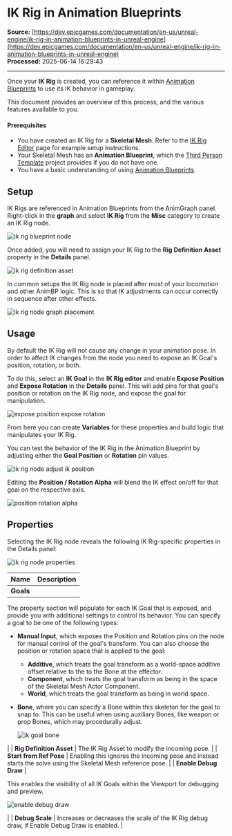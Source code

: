 # IK Rig in Animation Blueprints

**Source:** [https://dev.epicgames.com/documentation/en-us/unreal-engine/ik-rig-in-animation-blueprints-in-unreal-engine](https://dev.epicgames.com/documentation/en-us/unreal-engine/ik-rig-in-animation-blueprints-in-unreal-engine)  
**Processed:** 2025-06-14 16:29:43

---

Once your **IK Rig** is created, you can reference it within [Animation Blueprints](/documentation/en-us/unreal-engine/animation-blueprints-in-unreal-engine) to use its IK behavior in gameplay.

This document provides an overview of this process, and the various features available to you.

#### Prerequisites

-   You have created an IK Rig for a **Skeletal Mesh**. Refer to the [IK Rig Editor](/documentation/en-us/unreal-engine/ik-rig-in-unreal-engine) page for example setup instructions.
-   Your Skeletal Mesh has an **Animation Blueprint**, which the [Third Person Template](/documentation/en-us/unreal-engine/third-person-template-in-unreal-engine) project provides if you do not have one.
-   You have a basic understanding of using [Animation Blueprints](/documentation/en-us/unreal-engine/animation-blueprints-in-unreal-engine).

## Setup

IK Rigs are referenced in Animation Blueprints from the AnimGraph panel. Right-click in the **graph** and select **IK Rig** from the **Misc** category to create an IK Rig node.

![ik rig blueprint node](https://d1iv7db44yhgxn.cloudfront.net/documentation/images/354ca69b-2b57-4a5b-adb4-3533db66c55e/setup1.png)

Once added, you will need to assign your IK Rig to the **Rig Definition Asset** property in the **Details** panel.

![ik rig definition asset](https://d1iv7db44yhgxn.cloudfront.net/documentation/images/9a102cb0-7da4-491f-903e-7699f71986fb/setup2.png)

In common setups the IK Rig node is placed after most of your locomotion and other AnimBP logic. This is so that IK adjustments can occur correctly in sequence after other effects.

![ik rig node graph placement](https://d1iv7db44yhgxn.cloudfront.net/documentation/images/8df0fd23-8428-44cf-8f5a-71a05948981f/setup3.png)

## Usage

By default the IK Rig will not cause any change in your animation pose. In order to affect IK changes from the node you need to expose an IK Goal's position, rotation, or both.

To do this, select an **IK Goal** in the **IK Rig editor** and enable **Expose Position** and **Expose Rotation** in the **Details** panel. This will add pins for that goal's position or rotation on the IK Rig node, and expose the goal for manipulation.

![expose position expose rotation](https://d1iv7db44yhgxn.cloudfront.net/documentation/images/d43755f6-8fb9-4e39-b3a4-b38373298eb8/usage1.png)

From here you can create **Variables** for these properties and build logic that manipulates your IK Rig.

You can test the behavior of the IK Rig in the Animation Blueprint by adjusting either the **Goal Position** or **Rotation** pin values.

![ik rig node adjust ik position](https://d1iv7db44yhgxn.cloudfront.net/documentation/images/8a379680-5705-4f0b-a8c1-55595e29e0e1/usage2.png)

Editing the **Position / Rotation Alpha** will blend the IK effect on/off for that goal on the respective axis.

![position rotation alpha](https://d1iv7db44yhgxn.cloudfront.net/documentation/images/dadca970-29df-4733-8807-df36475abebd/usage3.gif)

## Properties

Selecting the IK Rig node reveals the following IK Rig-specific properties in the Details panel:

![ik rig node properties](https://d1iv7db44yhgxn.cloudfront.net/documentation/images/7a72b90e-9b81-4d05-88ad-eee95ecea49a/properties.png)

| Name | Description |
| --- | --- |
| **Goals** | 
The property section will populate for each IK Goal that is exposed, and provide you with additional settings to control its behavior. You can specify a goal to be one of the following types:

-   **Manual Input**, which exposes the Position and Rotation pins on the node for manual control of the goal's transform. You can also choose the position or rotation space that is applied to the goal:
    -   **Additive**, which treats the goal transform as a world-space additive offset relative to the to the Bone at the effector.
    -   **Component**, which treats the goal transform as being in the space of the Skeletal Mesh Actor Component.
    -   **World**, which treats the goal transform as being in world space.
-   **Bone**, where you can specify a Bone within this skeleton for the goal to snap to. This can be useful when using auxiliary Bones, like weapon or prop Bones, which may procedurally adjust.
    
    ![ik goal bone](https://d1iv7db44yhgxn.cloudfront.net/documentation/images/1761f7fa-ae19-4096-a5ca-d76b49faefc5/goals.png)



 |
| **Rig Definition Asset** | The IK Rig Asset to modify the incoming pose. |
| **Start from Ref Pose** | Enabling this ignores the incoming pose and instead starts the solve using the Skeletal Mesh reference pose. |
| **Enable Debug Draw** | 

This enables the visibility of all IK Goals within the Viewport for debugging and preview.

![enable debug draw](https://d1iv7db44yhgxn.cloudfront.net/documentation/images/e199c521-e88c-4987-9d57-daed88576f21/debugdraw.png)

 |
| **Debug Scale** | Increases or decreases the scale of the IK Rig debug draw, if Enable Debug Draw is enabled. |